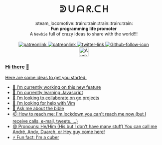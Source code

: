 <h1 align="center"> ᕲ ᑌ ᗩ ᖇ.ᑕ ᕼ </h1>
<!-- <h1 align="center"> ᗪ ᑌ ᗩ ᖇ.ᑕ ᕼ </h1> -->
<!-- <h1 align="center"> 𝕯 𝖀 ᗩ ᖇ.ᑕ ᕼ </h1> -->
<!-- <h1 align="center"> 🅳 🆄 ᗩ ᖇ.ᑕ ᕼ </h1> -->
<!-- <h1 align="center"> 🅳 🆄 𝔸 ℝ.ℂ ℍ </h1> -->
<!-- <h1 align="center"> ◗ ☋ ꍏ ☈ ☾ ♄ </h1> -->
<!-- Inspired on choo here https://github.com/choojs/choo -->
<div align="center">
  :steam_locomotive::train::train::train::train::train:
</div>
<div align="center">
  <strong>Fun programming life promoter</strong>
</div>
<div align="center">
  A <code>Newbie</code> full of crazy ideas to share with the world!!!
</div>

<br />

<div align="center">  
  
  <!-- Money Status -->
<a href="https://www.patreon.com/duarch">
    <img src="https://img.shields.io/badge/license-not--for--sale-green"
      alt="patreonlink" />
      <!-- Age Status -->
<a href="https://www.patreon.com/duarch">
    <img src="https://img.shields.io/badge/version-v40.0-blue"
      alt="patreonlink" />
        <!-- Twitter -->
<a href="https://twitter.com/andrebh">
    <img src="https://img.shields.io/twitter/follow/andrebh?label=follow%20me&style=social"
      alt="twitter-link" />
          <!-- Github -->
<a href="https://github.com/duarch">
    <img src="https://img.shields.io/github/followers/duarch?label=lunatics&style=social"
      alt="Github-follow-icon" />
  </div>
  <div align="center"> 
          <!-- DEV profile -->
<a href="https://dev.to/duarch">
    <img src="https://d2fltix0v2e0sb.cloudfront.net/dev-badge.svg" alt="André Duarte's DEV Profile" height="30" width="30">
  </div>
    

### Hi there 👋


Here are some ideas to get you started:

- 🔭 I’m currently working on this new feature
- 🌱 I’m currently learning Javascript
- 👯 I’m looking to collaborate on go projects
- 🤔 I’m looking for help with Vim
- 💬 Ask me about the bible 
- 📫 How to reach me: I'm lockdown you can't reach me now (but I receive calls, e-mail, tweets, ...)
- 😄 Pronouns: He/Him (His but I don't have many stuff)
               You can call me André, Andy, Duarch, or Hey guy come here!
- ⚡ Fun fact: I'm a cuber

